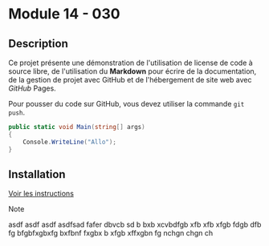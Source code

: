 # Module 14 - 030

## Description
Ce projet présente une démonstration de l'utilisation de license de code à source libre, de l'utilisation du **Markdown** pour écrire de la documentation, de la gestion de projet avec GitHub et de l'hébergement de site web avec *GitHub* Pages.

Pour pousser du code sur GitHub, vous devez utiliser la commande `git push`.

```csharp
public static void Main(string[] args)
{
    Console.WriteLine("Allo");
}
```

## Installation
[Voir les instructions](/docs/installation.md)

> [!NOTE]
> asdf asdf asdf asdfsad fafer dbvcb sd b bxb xcvbdfgb xfb xfb xfgb fdgb dfb fg bfgbfxgbxfg bxfbnf fxgbx b xfgb xffxgbn fg nchgn chgn ch
